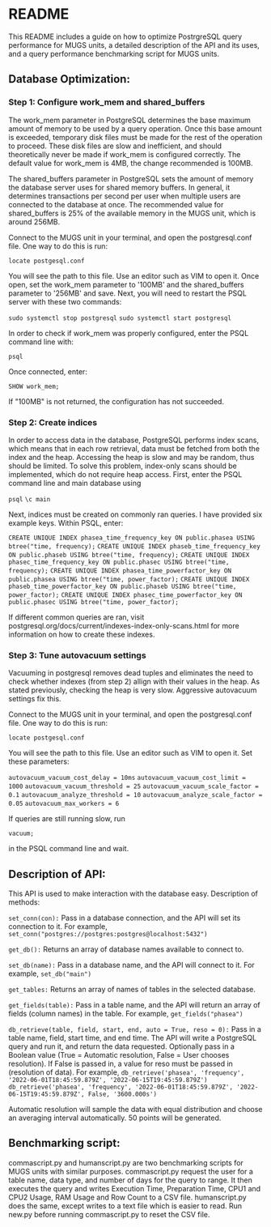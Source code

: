 # README

This README includes a guide on how to optimize PostrgreSQL query performance for MUGS units, a detailed description of the API and its uses, and a query performance benchmarking script for MUGS units.

## Database Optimization:

### Step 1: Configure work_mem and shared_buffers

The work\_mem parameter in PostgreSQL determines the base maximum amount of memory to be used by a query operation. Once this base amount is exceeded, temporary disk files must be made for the rest of the operation to proceed. These disk files are slow and inefficient, and should theoretically never be made if work\_mem is configured correctly. The default value for work_mem is 4MB, the change recommended is 100MB. 

The shared\_buffers parameter in PostgreSQL sets the amount of memory the database server uses for shared memory buffers. In general, it determines transactions per second per user when multiple users are connected to the database at once. The recommended value for shared_buffers is 25% of the available memory in the MUGS unit, which is around 256MB.

Connect to the MUGS unit in your terminal, and open the postgresql.conf file. One way to do this is run:

`locate postgesql.conf`

You will see the path to this file. Use an editor such as VIM to open it. Once open, set the work\_mem parameter to '100MB' and the shared_buffers parameter to '256MB' and save. Next, you will need to restart the PSQL server with these two commands:

`sudo systemctl stop postgresql`
`sudo systemctl start postgresql`

In order to check if work_mem was properly configured, enter the PSQL command line with:

`psql`

Once connected, enter:

`SHOW work_mem;`

If "100MB" is not returned, the configuration has not succeeded. 

### Step 2: Create indices

In order to access data in the database, PostgreSQL performs index scans, which means that in each row retrieval, data must be fetched from both the index and the heap. Accessing the heap is slow and may be random, thus should be limited. To solve this problem, index-only scans should be implemented, which do not require heap access. First, enter the PSQL command line and main database using

`psql`
`\c main`

Next, indices must be created on commonly ran queries. I have provided six example keys. Within PSQL, enter:

`CREATE UNIQUE INDEX phasea_time_frequency_key ON public.phasea USING btree("time, frequency);`
`CREATE UNIQUE INDEX phaseb_time_frequency_key ON public.phaseb USING btree("time, frequency);`
`CREATE UNIQUE INDEX phasec_time_frequency_key ON public.phasec USING btree("time, frequency);`
`CREATE UNIQUE INDEX phasea_time_powerfactor_key ON public.phasea USING btree("time, power_factor);`
`CREATE UNIQUE INDEX phaseb_time_powerfactor_key ON public.phaseb USING btree("time, power_factor);`
`CREATE UNIQUE INDEX phasec_time_powerfactor_key ON public.phasec USING btree("time, power_factor);`

If different common queries are ran, visit postgresql.org/docs/current/indexes-index-only-scans.html for more information on how to create these indexes.

### Step 3: Tune autovacuum settings

Vacuuming in postgresql removes dead tuples and eliminates the need to check whether indexes (from step 2) allign with their values in the heap. As stated previously, checking the heap is very slow. Aggressive autovacuum settings fix this. 

Connect to the MUGS unit in your terminal, and open the postgresql.conf file. One way to do this is run:

`locate postgesql.conf`

You will see the path to this file. Use an editor such as VIM to open it. Set these parameters:

`autovacuum_vacuum_cost_delay = 10ms`
`autovacuum_vacuum_cost_limit = 1000`
`autovacuum_vacuum_threshold = 25`
`autovacuum_vacuum_scale_factor = 0.1`
`autovacuum_analyze_threshold = 10`
`autovacuum_analyze_scale_factor = 0.05`
`autovacuum_max_workers = 6`

If queries are still running slow, run

`vacuum;`

in the PSQL command line and wait.

## Description of API:

This API is used to make interaction with the database easy. Description of methods:

`set_conn(con):`
Pass in a database connection, and the API will set its connection to it. For example,
`set_conn("postgres://postgres:postgres@localhost:5432")`

`get_db():`
Returns an array of database names available to connect to.

`set_db(name):`
Pass in a database name, and the API will connect to it. For example,
`set_db("main")`

`get_tables:`
Returns an array of names of tables in the selected database.

`get_fields(table):`
Pass in a table name, and the API will return an array of fields (column names) in the table. For example,
`get_fields("phasea")`

`db_retrieve(table, field, start, end, auto = True, reso = 0):`
Pass in a table name, field, start time, and end time. The API will write a PostgreSQL query and run it, and return the data requested. Optionally pass in a Boolean value (True = Automatic resolution, False = User chooses resolution). If False is passed in, a value for reso must be passed in (resolution of data). For example,
`db_retrieve('phasea', 'frequency', '2022-06-01T18:45:59.879Z', '2022-06-15T19:45:59.879Z')`
`db_retrieve('phasea', 'frequency', '2022-06-01T18:45:59.879Z', '2022-06-15T19:45:59.879Z', False, '3600.000s')`

Automatic resolution will sample the data with equal distribution and choose an averaging interval automatically. 50 points will be generated.

## Benchmarking script:

commascript.py and humanscript.py are two benchmarking scripts for MUGS units with similar purposes. commascript.py request the user for a table name, data type, and number of days for the query to range. It then executes the query and writes Execution Time, Preparation Time, CPU1 and CPU2 Usage, RAM Usage and Row Count to a CSV file. humanscript.py does the same, except writes to a text file which is easier to read. Run new.py before running commascript.py to reset the CSV file. 
